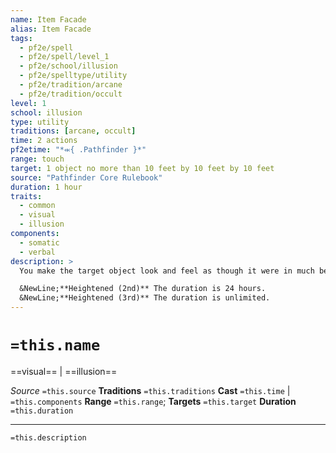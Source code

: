 ```yaml
---
name: Item Facade
alias: Item Facade
tags:
  - pf2e/spell
  - pf2e/spell/level_1
  - pf2e/school/illusion
  - pf2e/spelltype/utility
  - pf2e/tradition/arcane
  - pf2e/tradition/occult
level: 1
school: illusion
type: utility
traditions: [arcane, occult]
time: 2 actions
pf2etime: "*⬺{ .Pathfinder }*"
range: touch
target: 1 object no more than 10 feet by 10 feet by 10 feet
source: "Pathfinder Core Rulebook"
duration: 1 hour
traits:
  - common
  - visual
  - illusion
components:
  - somatic
  - verbal
description: >
  You make the target object look and feel as though it were in much better or worse physical condition. When you cast this spell, decide whether you want to make the object look decrepit or perfect. An item made to look decrepit appears [[Broken]] and shoddy. An intact item made to look better appears as though it's brand new and highly polished or well maintained. A Broken item appears to be intact and functional. Destroyed items can't be affected by this spell. A creature that Interacts with the item can attempt to disbelieve the illusion.

  &NewLine;**Heightened (2nd)** The duration is 24 hours.
  &NewLine;**Heightened (3rd)** The duration is unlimited.
---
```

# `=this.name`
==visual== | ==illusion==

*Source* `=this.source`
**Traditions** `=this.traditions`
**Cast** `=this.time` | `=this.components`
**Range** `=this.range`; **Targets** `=this.target`
**Duration** `=this.duration`

***
`=this.description`
